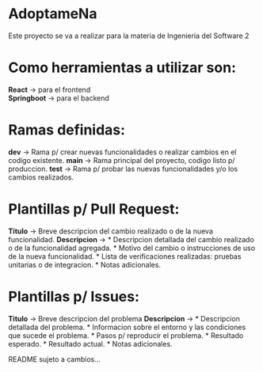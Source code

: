 # AdoptameNa
Este proyecto se va a realizar para la materia de Ingenieria del Software 2

# Como herramientas a utilizar son:
**React** -> para el frontend  
**Springboot** -> para el backend  

# Ramas definidas:
**dev** -> Rama p/ crear nuevas funcionalidades o realizar cambios en el codigo existente.
**main** -> Rama principal del proyecto, codigo listo p/ produccion.
**test** -> Rama p/ probar las nuevas funcionalidades y/o los cambios realizados. 

# Plantillas p/ Pull Request:

**Titulo** -> Breve descripcion del cambio realizado o de la nueva funcionalidad.
**Descripcion** -> 
    * Descripcion detallada del cambio realizado o de la funcionalidad agregada.
    * Motivo del cambio o instrucciones de uso de la nueva funcionalidad.
    * Lista de verificaciones realizadas: pruebas unitarias o de integracion.
    * Notas adicionales.

# Plantillas p/ Issues:

**Titulo** -> Breve descripcion del problema
**Descripcion** -> 
    * Descripcion detallada del problema.
    * Informacion sobre el entorno y las condiciones que sucede el problema.
    * Pasos p/ reproducir el problema.
    * Resultado esperado.
    * Resultado actual.
    * Notas adicionales.

README sujeto a cambios...
